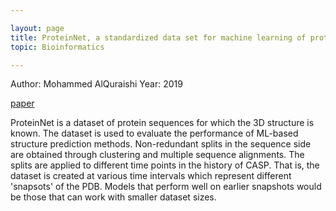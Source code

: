 ```yaml
---

layout: page
title: ProteinNet, a standardized data set for machine learning of protein structure
topic: Bioinformatics

---
```


Author: Mohammed AlQuraishi
Year: 2019

[paper](https://bmcbioinformatics.biomedcentral.com/track/pdf/10.1186/s12859-019-2932-0.pdf)

ProteinNet is a dataset of protein sequences for which the 3D structure is known.
The dataset is used to evaluate the performance of ML-based structure prediction methods.
Non-redundant splits in the sequence side are obtained through clustering and multiple sequence alignments.
The splits are applied to different time points in the history of CASP.
That is, the dataset is created at various time intervals which represent different 'snapsots' of the PDB.
Models that perform well on earlier snapshots would be those that can work with smaller dataset sizes.

